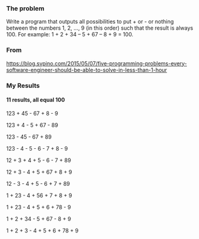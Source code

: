 ### The problem

Write a program that outputs all possibilities to put + or - or nothing between the numbers 1, 2, ..., 9 (in this order) such that the result is always 100. For example: 1 + 2 + 34 – 5 + 67 – 8 + 9 = 100.

### From

https://blog.svpino.com/2015/05/07/five-programming-problems-every-software-engineer-should-be-able-to-solve-in-less-than-1-hour

### My Results

#### 11 results, all equal 100

123 + 45 - 67 + 8 - 9

123 + 4 - 5 + 67 - 89

123 - 45 - 67 + 89

123 - 4 - 5 - 6 - 7 + 8 - 9

12 + 3 + 4 + 5 - 6 - 7 + 89

12 + 3 - 4 + 5 + 67 + 8 + 9

12 - 3 - 4 + 5 - 6 + 7 + 89

1 + 23 - 4 + 56 + 7 + 8 + 9

1 + 23 - 4 + 5 + 6 + 78 - 9

1 + 2 + 34 - 5 + 67 - 8 + 9

1 + 2 + 3 - 4 + 5 + 6 + 78 + 9
